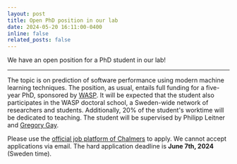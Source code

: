 ```yaml
---
layout: post
title: Open PhD position in our lab
date: 2024-05-20 16:11:00-0400
inline: false
related_posts: false
---
```


We have an open position for a PhD student in our lab!

---

The topic is on prediction of software performance using modern machine learning techniques. The position, as usual, entails full funding for a five-year PhD, sponsored by <a href="http://wasp-sweden.org/">WASP</a>. It will be expected that the student also participates in the WASP doctoral school, a Sweden-wide network of researchers and students. Additionally, 20% of the student's worktime will be dedicated to teaching. The student will be supervised by Philipp Leitner and <a href="https://greg4cr.github.io">Gregory Gay</a>.

Please use the <a href="https://www.chalmers.se/en/about-chalmers/work-with-us/vacancies/?rmpage=job&rmjob=12919&rmlang=UK">official job platform of Chalmers</a> to apply. We cannot accept applications via email. The hard application deadline is <b>June 7th, 2024</b> (Sweden time).
